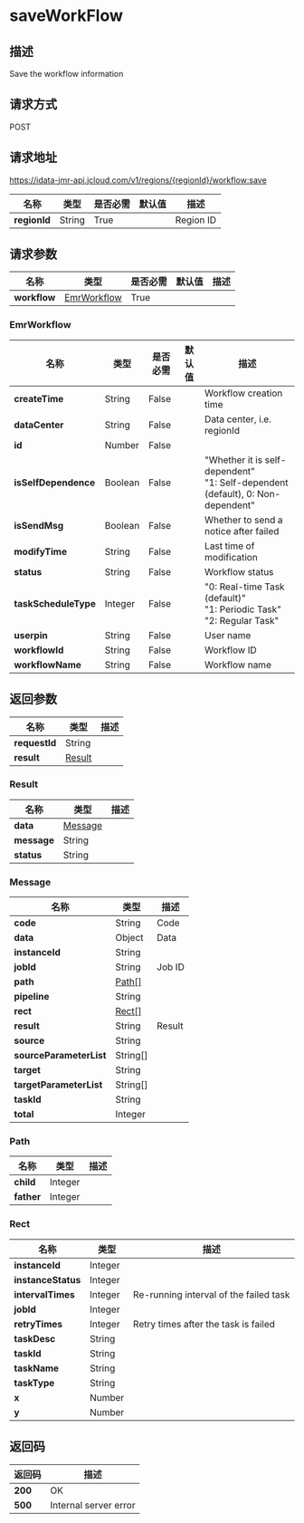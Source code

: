 # saveWorkFlow


## 描述
Save the workflow information

## 请求方式
POST

## 请求地址
https://idata-jmr-api.jcloud.com/v1/regions/{regionId}/workflow:save

|名称|类型|是否必需|默认值|描述|
|---|---|---|---|---|
|**regionId**|String|True||Region ID|

## 请求参数
|名称|类型|是否必需|默认值|描述|
|---|---|---|---|---|
|**workflow**|[EmrWorkflow](##EmrWorkflow)|True|||

### <a name="EmrWorkflow">EmrWorkflow</a>
|名称|类型|是否必需|默认值|描述|
|---|---|---|---|---|
|**createTime**|String|False||Workflow creation time|
|**dataCenter**|String|False||Data center, i.e. regionId|
|**id**|Number|False|||
|**isSelfDependence**|Boolean|False||"Whether it is self-dependent"<br>"1: Self-dependent (default), 0: Non-dependent"<br>|
|**isSendMsg**|Boolean|False||Whether to send a notice after failed|
|**modifyTime**|String|False||Last time of modification|
|**status**|String|False||Workflow status|
|**taskScheduleType**|Integer|False||"0: Real-time Task (default)"<br>"1: Periodic Task"<br>"2: Regular Task"<br>|
|**userpin**|String|False||User name|
|**workflowId**|String|False||Workflow ID|
|**workflowName**|String|False||Workflow name|

## 返回参数
|名称|类型|描述|
|---|---|---|
|**requestId**|String||
|**result**|[Result](##Result)||


### <a name="Result">Result</a>
|名称|类型|描述|
|---|---|---|
|**data**|[Message](##Message)||
|**message**|String||
|**status**|String||
### <a name="Message">Message</a>
|名称|类型|描述|
|---|---|---|
|**code**|String|Code|
|**data**|Object|Data|
|**instanceId**|String||
|**jobId**|String|Job ID|
|**path**|[Path[]](##Path)||
|**pipeline**|String||
|**rect**|[Rect[]](##Rect)||
|**result**|String|Result|
|**source**|String||
|**sourceParameterList**|String[]||
|**target**|String||
|**targetParameterList**|String[]||
|**taskId**|String||
|**total**|Integer||
### <a name="Path">Path</a>
|名称|类型|描述|
|---|---|---|
|**child**|Integer||
|**father**|Integer||
### <a name="Rect">Rect</a>
|名称|类型|描述|
|---|---|---|
|**instanceId**|Integer||
|**instanceStatus**|Integer||
|**intervalTimes**|Integer|Re-running interval of the failed task|
|**jobId**|Integer||
|**retryTimes**|Integer|Retry times after the task is failed|
|**taskDesc**|String||
|**taskId**|String||
|**taskName**|String||
|**taskType**|String||
|**x**|Number||
|**y**|Number||

## 返回码
|返回码|描述|
|---|---|
|**200**|OK|
|**500**|Internal server error|
